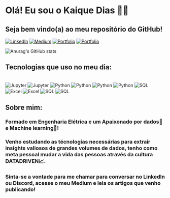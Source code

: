 # Olá! Eu sou o Kaique Dias 👋🏼
## Seja bem vindo(a) ao meu repositório do GitHub!


[![LinkedIn]( 	https://img.shields.io/badge/LinkedIn-0077B5?style=for-the-badge&logo=linkedin&logoColor=white)](https://www.linkedin.com/in/kaique-faustino-dias-40321390/)
[![Medium](https://img.shields.io/badge/Medium-12100E?style=for-the-badge&logo=medium&logoColor=white)](https://medium.com/@kaiquefdias)
[![Portfolio](https://img.shields.io/badge/portfolio-35BF5C?style=for-the-badge&logo=manjaro&logoColor=white)](https://kaiqueds.github.io/portfolio_projetos/)
[![Portfolio](https://img.shields.io/badge/Discord:kaiquedias-7289DA?style=for-the-badge&logo=discord&logoColor=white)]()

![Anurag's GitHub stats](https://github-readme-stats.vercel.app/api?username=kaiqueds&show_icons=true&theme=ambient_gradient)



## Tecnologias que uso no meu dia:

<div style="display: inline_block"><br/>
    <img align="center" alt="Jupyter" src=https://img.shields.io/badge/Visual_Studio-5C2D91?style=for-the-badge&logo=visual%20studio&logoColor=white /> 
    <img align="center" alt="Jupyter" src="https://img.shields.io/badge/%20Jupyter-Notebook-orange?style=for-the-badge&logo=Jupyter" />
    <img align="center" alt="Python" src="https://img.shields.io/badge/Python-3776AB?style=for-the-badge&logo=python&logoColor=white" />
    <img align="center" alt="Python" src=https://img.shields.io/badge/Pandas-14354C?style=for-the-badge&logo=python&logoColor=white />
    <img align="center" alt="Python" src="https://img.shields.io/badge/ScikitLearn-0000FF?style=for-the-badge&logo=python&logoColor=white" />
    <img align="center" alt="Python" src="https://img.shields.io/badge/Streamlit-000FF?style=for-the-badge&logo=python&logoColor=white" />
    <img align="center" alt="SQL" src="https://img.shields.io/badge/SQL-000000?style=for-the-badge&logo=mysql&logoColor=white" />
    <img align="center" alt="Excel" src="https://img.shields.io/badge/Microsoft_Excel-217346?style=for-the-badge&logo=microsoft-excel&logoColor=white"/>
    <img align="center" alt="Excel" src="https://img.shields.io/badge/Power_BI-eead2d?style=for-the-badge&logo=microsoft-access&logoColor=black"/>
    <img align="center" alt="SQL" src=https://img.shields.io/badge/GIT-100000?style=for-the-badge&logo=git&logoColor=white/>
    <img align="center" alt="SQL" src="https://img.shields.io/badge/GitHub-100000?style=for-the-badge&logo=github&logoColor=white"/>
</div>

## Sobre mim:
### Formado em Engenharia Elétrica e um Apaixonado por dados🎲  e Machine learning🤖!

### Venho estudando as técnologias necessárias para extrair insights valiosos de grandes volumes de dados, tenho como meta pessoal mudar a vida das pessoas através da cultura DATADRIVEN📈.

### Sinta-se a vontade para me chamar para conversar no LinkedIn ou Discord, acesse o meu Medium e leia os artigos que venho publicando!
